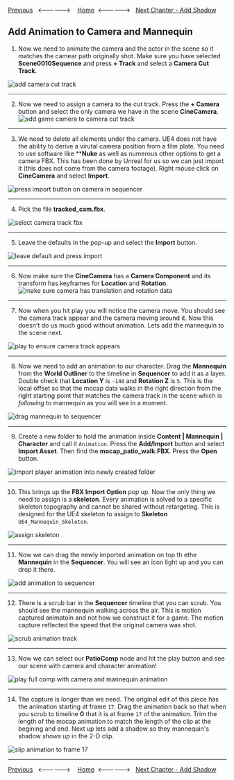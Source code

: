 [Previous](../mannequin_anim/README.md)&nbsp;&nbsp;&nbsp;<------>&nbsp;&nbsp;&nbsp;&nbsp;[Home](../README.md)&nbsp;&nbsp;<------>&nbsp;&nbsp;&nbsp;[Next Chapter - Add Shadow](../shadow/README.md)

## Add Animation to Camera and Mannequin

1.  Now we need to animate the camera and the actor in the scene so it matches the camear path originally shot.  Make sure you have selected **Scene0010Sequence** and press **+ Track** and select a **Camera Cut Track**.

![add camera cut track](../images/addCameraCutTrack.jpg)

***

2.  Now we need to assign a camera to the cut track.  Press the **+ Camera** button and select the only camera we have in the scene **CineCamera**.
![add game camera to camera cut track](../images/addCameraToCuts.jpg)

***

3.  We need to delete all elements under the camera.  UE4 does not have the ability to derive a virutal camera position from a film plate.  You need to use software like ****Nuke** as well as numerous other options to get a camera FBX.  This has been done by Unreal for us so we can just import it (this does not come from the camera footage).  Right mouse click on **CineCamera** and select **Import**.


![press import button on camera in sequencer](../images/pressImportButtonForCamTrack.jpg)

***

4. Pick the file **tracked_cam.fbx**.

![select camera track fbx](../images/trackedCamFBX.jpg)

***

5.  Leave the defaults in the pop-up and select the **Import** button.

![leave default and press import](../images/leaveDefaultImport.jpg)


***

6.  Now make sure the **CineCamera** has a **Camera Component** and its transform has keyframes for **Location** and **Rotation**.
![make sure camera has translation and rotation data](../images/translationAndRotationCamTrack.jpg)

***

7.  Now when you hit play you will notice the camera move.  You should see the camera track appear and the camera moving around it.  Now this doesn't do us much good without animation.  Lets add the mannequin to the scene next.

![play to ensure camera track appears](../images/playCameraTrack.jpg)

***

8. Now we need to add an animation to our character.  Drag the **Mannequin** from the **World Outliner** to the timeline in **Sequencer** to add it as a layer.  Double check that **Location Y** is `-140` and **Rotation Z** is `5`. This is the local offset so that the mocap data walks in the right direction from the right starting point that matches the camera track in the scene which is *following* to mannequin as you will see in a moment.

![drag mannequin to sequencer](../images/dragManneqToSeq.jpg)

***

9.  Create a new folder to hold the animation inside **Content | Mannequin | Character** and call it `Animation`.  Press the **Add/Import** button and select **Import Asset**.  Then find the **mocap_patio_walk.FBX**.  Press the **Open** button.

![import player animation into newly created folder](../images/importManAni.jpg)

***

10. This brings up the **FBX Import Option** pop up.  Now the only thing we need to assign is a **skeleton**.  Every animation is solved to a specific skeleton topography and cannot be shared without retargeting.  This is designed for the UE4 skeleton to assign to **Skeleton** `UE4_Mannequin_Skeleton`.

![assign skeleton](../images/assignSkeleton.jpg)

***

11.  Now we can drag the newly imported animation on top th ethe **Mannequin** in the **Sequencer**.  You will see an icon light up and you can drop it there.

![add animation to sequencer](../images/addAnimToSkeleton.jpg)

***

12.  There is a scrub bar in the **Sequencer** timeline that you can scrub.  You should see the mannequin walking across the air.  This is motion captured animatoin and not how we construct it for a game.  The motion capture reflected the speed that the original camera was shot.

![scrub animation track](../images/scrubAnimationTrack.jpg)

***

13.  Now we can select our **PatioComp** node and hit the play button and see our scene with camera and character animation!

![play full comp with camera and mannequin animation](../images/playFirstAnimatedComp.jpg)

***

14.  The capture is longer than we need.  The original edit of this piece has the animation starting at frame `17`.  Drag the animation back so that when you scrub to timeline **0** that it is at frame `17` of the animation. Trim the length of the mocap animation to match the length of the clip at the begining and end. Next up lets add a shadow so they mannequin's shadow *shows up* in the 2-D clip.

![slip animation to frame 17](../images/slipAnimToFrame17.jpg)


***

[Previous](../mannequin_anim/README.md)&nbsp;&nbsp;&nbsp;<------>&nbsp;&nbsp;&nbsp;&nbsp;[Home](../README.md)&nbsp;&nbsp;<------>&nbsp;&nbsp;&nbsp;[Next Chapter - Add Shadow](../shadow/README.md)